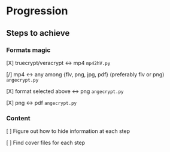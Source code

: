# Progression


## Steps to achieve

### Formats magic

[X] truecrypt/veracrypt <-> mp4
    `mp42hV.py`

[/] mp4 <-> any among {flv, png, jpg, pdf} (preferably flv or png)
    `angecrypt.py`

[X] format selected above <-> png
    `angecrypt.py`

[X] png <-> pdf
    `angecrypt.py`

### Content

[ ] Figure out how to hide information at each step

[ ] Find cover files for each step
